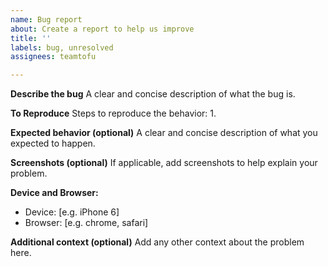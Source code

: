 ```yaml
---
name: Bug report
about: Create a report to help us improve
title: ''
labels: bug, unresolved
assignees: teamtofu

---
```


**Describe the bug**
A clear and concise description of what the bug is.

**To Reproduce**
Steps to reproduce the behavior:
1. 

**Expected behavior (optional)**
A clear and concise description of what you expected to happen.

**Screenshots (optional)**
If applicable, add screenshots to help explain your problem.

**Device and Browser:**
 - Device: [e.g. iPhone 6]
 - Browser: [e.g. chrome, safari]

**Additional context (optional)**
Add any other context about the problem here.
